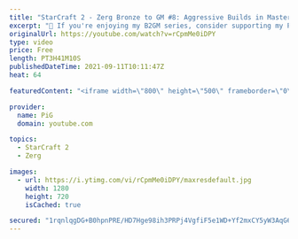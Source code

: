 ```yaml
---
title: "StarCraft 2 - Zerg Bronze to GM #8: Aggressive Builds in Masters 3 (B2GM)"
excerpt: "🐷 If you're enjoying my B2GM series, consider supporting my Patreon: https://www.patreon.com/PiGSC2 0:00 Masters 3 Plan 5:48 Game 1 vs Terran 19:43 Game 2 vs Terran 35:42 Game 3 vs Terran 49:40 Game 4 vs Zerg 52:13 Game 5 vs Terran 1:05:07 Game 6 vs Terran 1:14:05 Viewer questions 1:24:57 Game 7 vs"
originalUrl: https://youtube.com/watch?v=rCpmMe0iDPY
type: video
price: Free
length: PT3H41M10S
publishedDateTime: 2021-09-11T10:11:47Z
heat: 64

featuredContent: "<iframe width=\"800\" height=\"500\" frameborder=\"0\" src=\"https://www.youtube.com/embed/rCpmMe0iDPY\" allow=\"accelerometer; autoplay; encrypted-media; gyroscope; picture-in-picture\" allowfullscreen></iframe>"

provider:
  name: PiG
  domain: youtube.com

topics:
  - StarCraft 2
  - Zerg

images:
  - url: https://i.ytimg.com/vi/rCpmMe0iDPY/maxresdefault.jpg
    width: 1280
    height: 720
    isCached: true

secured: "1rqnlqgDG+B0hpnPRE/HD7Hge98ih3PRPj4VgfiF5e1WD+Yf2mxCY5yW3AqG6/y3VwCvsF24mwjmS6QLAaQ59qL9e/hQ1n1mHP49WasKeP4ZYLLoXJu+R0flgNZtGZn8H3Lr+DNqFnhzKA704OOt8agqjj7+iOm/Kpkq3Uk6soigek84xowlIbp2bkZOZSdcjIDd1CVr6TpEviyi9TM+5/OOZ19NqNhkH19j9G/GH464QNi2GM7wyd6+PdVjOVN4p8eXYIG2JeJ7YG7g/8WVXs/b5yHQZk3P4zm3ECVL/X9VlcrXjOAODGFjnylIJInnG9gclY5//fV0wWZeWjPWSZ2sdU5Hdc8JKRkA5fxaKbhFBeOV19xI/coYaRz2GflHSziam6f+NoLDY+At/DJnIY2msKIiQV00kp3iGLq14fg=;41cNCD0Mb00rvw2KKdXabw=="
---
```


